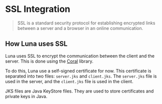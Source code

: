 # SSL Integration

> SSL is a standard security protocol for establishing encrypted links between a server and a browser in an online communication.

## How Luna uses SSL

Luna uses SSL to encrypt the communication between the client and the server. This is done using the <a href="Coral.md">Coral</a> library.

To do this, Luna use a self-signed certificate for now. This certificate is separated into two files: `server.jks` and `client.jks`. The `server.jks` file is used in the server, and the `client.jks` file is used in the client.

<note>
    JKS files are Java KeyStore files. They are used to store certificates and private keys in Java.
</note>